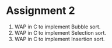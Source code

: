 # Assignment 2
1. WAP in C to implement Bubble sort.
2. WAP in C to implement Selection sort.
3. WAP in C to implement Insertion sort.
